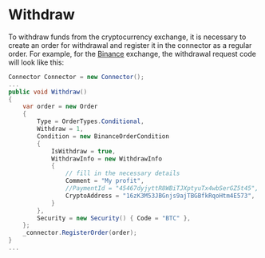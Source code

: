 # Withdraw

To withdraw funds from the cryptocurrency exchange, it is necessary to create an order for withdrawal and register it in the connector as a regular order. For example, for the [Binance](binance.md) exchange, the withdrawal request code will look like this:

```cs
Connector Connector = new Connector();		
...   
public void Withdraw()
{         				
	var order = new Order
	{
		Type = OrderTypes.Conditional,
		Withdraw = 1,
		Condition = new BinanceOrderCondition
		{
			IsWithdraw = true,
			WithdrawInfo = new WithdrawInfo
			{
				// fill in the necessary details
				Comment = "My profit",
				//PaymentId = "45467dyjyttR8WBiTJXptyuTx4wbSerGZ5t45", //Riple
				CryptoAddress = "16zK3M53JBGnjs9ajTBGBfkRqoHtm4E573",
			}
		},
		Security = new Security() { Code = "BTC" },
	};
	_connector.RegisterOrder(order);
}
...
							
```
